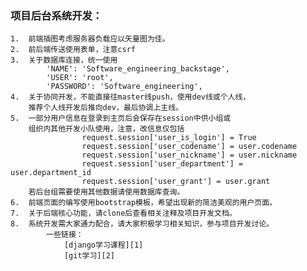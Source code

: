 ### 项目后台系统开发：
    1.  前端插图考虑服务器负载应以矢量图为佳。
    2.  前后端传送使用表单，注意csrf
    3.  关于数据库连接，统一使用
            'NAME': 'Software_engineering_backstage',
            'USER': 'root',
            'PASSWORD': 'Software_engineering',
    4.  关于协同开发，不能直接往master线push，使用dev线或个人线，
        推荐个人线开发后推向dev，最后协调上主线。
    5.  一部分用户信息在登录到主页后会保存在session中供小组或
        组织内其他开发小队使用，注意，改信息仅包括
                    request.session['user_is_login'] = True
                    request.session['user_codename'] = user.codename
                    request.session['user_nickname'] = user.nickname
                    request.session['user_department'] = user.department_id
                    request.session['user_grant'] = user.grant
        若后台组需要使用其他数据请使用数据库查询。
    6.  前端页面的编写使用bootstrap模板，希望出现新的简洁美观的用户页面。
    7.  关于后端核心功能，请clone后查看相关注释及项目开发文档。
    8.  系统开发需大家通力配合，请大家积极学习相关知识，参与项目开发讨论。
            一些链接：
                [django学习课程][1]
                [git学习][2]
                


  [1]: https://ke.qq.com/course/308515
  [2]: https://www.liaoxuefeng.com/wiki/0013739516305929606dd18361248578c67b8067c8c017b000
